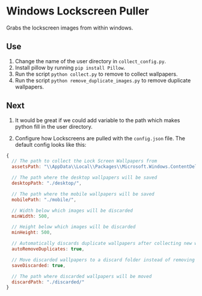 # Windows Lockscreen Puller

Grabs the lockscreen images from within windows.

## Use

1. Change the name of the user directory in `collect_config.py`.
2. Install pillow by running `pip install Pillow`.
3. Run the script `python collect.py` to remove to collect wallpapers.
4. Run the script `python remove_duplicate_images.py` to remove duplicate wallpapers.

## Next

1. It would be great if we could add variable to the path which makes python fill in the user directory.

2. Configure how Lockscreens are pulled with the `config.json` file. The default config looks like this:
```javascript
{
  // The path to collect the Lock Screen Wallpapers from
  assetsPath: "\\AppData\\Local\\Packages\\Microsoft.Windows.ContentDeliveryManager_cw5n1h2txyewy\\LocalState\\Assets",

  // The path where the desktop wallpapers will be saved
  desktopPath: "./desktop/",

  // The path where the mobile wallpapers will be saved
  mobilePath: "./mobile/",

  // Width below which images will be discarded
  minWidth: 500,

  // Height below which images will be discarded
  minHeight: 500,

  // Automatically discards duplicate wallpapers after collecting new wallpapers
  autoRemoveDuplicates: true,

  // Move discarded wallpapers to a discard folder instead of removing them
  saveDiscarded: true,

  // The path where discarded wallpapers will be moved
  discardPath: "./discarded/"
}
```
